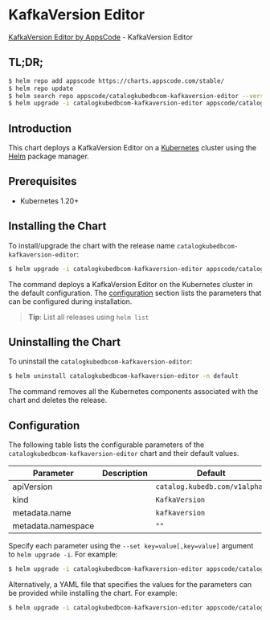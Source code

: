 # KafkaVersion Editor

[KafkaVersion Editor by AppsCode](https://appscode.com) - KafkaVersion Editor

## TL;DR;

```bash
$ helm repo add appscode https://charts.appscode.com/stable/
$ helm repo update
$ helm search repo appscode/catalogkubedbcom-kafkaversion-editor --version=v0.16.0
$ helm upgrade -i catalogkubedbcom-kafkaversion-editor appscode/catalogkubedbcom-kafkaversion-editor -n default --create-namespace --version=v0.16.0
```

## Introduction

This chart deploys a KafkaVersion Editor on a [Kubernetes](http://kubernetes.io) cluster using the [Helm](https://helm.sh) package manager.

## Prerequisites

- Kubernetes 1.20+

## Installing the Chart

To install/upgrade the chart with the release name `catalogkubedbcom-kafkaversion-editor`:

```bash
$ helm upgrade -i catalogkubedbcom-kafkaversion-editor appscode/catalogkubedbcom-kafkaversion-editor -n default --create-namespace --version=v0.16.0
```

The command deploys a KafkaVersion Editor on the Kubernetes cluster in the default configuration. The [configuration](#configuration) section lists the parameters that can be configured during installation.

> **Tip**: List all releases using `helm list`

## Uninstalling the Chart

To uninstall the `catalogkubedbcom-kafkaversion-editor`:

```bash
$ helm uninstall catalogkubedbcom-kafkaversion-editor -n default
```

The command removes all the Kubernetes components associated with the chart and deletes the release.

## Configuration

The following table lists the configurable parameters of the `catalogkubedbcom-kafkaversion-editor` chart and their default values.

|     Parameter      | Description |                 Default                  |
|--------------------|-------------|------------------------------------------|
| apiVersion         |             | <code>catalog.kubedb.com/v1alpha1</code> |
| kind               |             | <code>KafkaVersion</code>                |
| metadata.name      |             | <code>kafkaversion</code>                |
| metadata.namespace |             | <code>""</code>                          |


Specify each parameter using the `--set key=value[,key=value]` argument to `helm upgrade -i`. For example:

```bash
$ helm upgrade -i catalogkubedbcom-kafkaversion-editor appscode/catalogkubedbcom-kafkaversion-editor -n default --create-namespace --version=v0.16.0 --set apiVersion=catalog.kubedb.com/v1alpha1
```

Alternatively, a YAML file that specifies the values for the parameters can be provided while
installing the chart. For example:

```bash
$ helm upgrade -i catalogkubedbcom-kafkaversion-editor appscode/catalogkubedbcom-kafkaversion-editor -n default --create-namespace --version=v0.16.0 --values values.yaml
```
